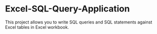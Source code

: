 # Excel-SQL-Query-Application
This project allows you to write SQL queries and SQL statements against Excel tables in Excel workbook.
